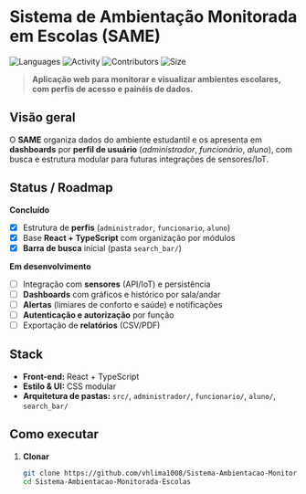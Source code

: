 # Sistema de Ambientação Monitorada em Escolas (SAME)
![Languages](https://img.shields.io/github/languages/count/vhlima1008/Sistema-Ambientacao-Monitorada-Escolas)
![Activity](https://img.shields.io/github/commit-activity/t/vhlima1008/Sistema-Ambientacao-Monitorada-Escolas)
![Contributors](https://img.shields.io/github/contributors/vhlima1008/Sistema-Ambientacao-Monitorada-Escolas)
![Size](https://img.shields.io/github/repo-size/vhlima1008/Sistema-Ambientacao-Monitorada-Escolas)

> **Aplicação web para monitorar e visualizar ambientes escolares, com perfis de acesso e painéis de dados.**

## Visão geral
O **SAME** organiza dados do ambiente estudantil e os apresenta em **dashboards** por **perfil de usuário** (*administrador*, *funcionário*, *aluno*), com busca e estrutura modular para futuras integrações de sensores/IoT.

## Status / Roadmap
**Concluído**
- [x] Estrutura de **perfis** (`administrador`, `funcionario`, `aluno`)
- [x] Base **React + TypeScript** com organização por módulos
- [x] **Barra de busca** inicial (pasta `search_bar/`)

**Em desenvolvimento**
- [ ] Integração com **sensores** (API/IoT) e persistência
- [ ] **Dashboards** com gráficos e histórico por sala/andar
- [ ] **Alertas** (limiares de conforto e saúde) e notificações
- [ ] **Autenticação e autorização** por função
- [ ] Exportação de **relatórios** (CSV/PDF)

## Stack
- **Front-end:** React + TypeScript  
- **Estilo & UI:** CSS modular
- **Arquitetura de pastas:** `src/`, `administrador/`, `funcionario/`, `aluno/`, `search_bar/`

## Como executar
1. **Clonar**
   ```bash
   git clone https://github.com/vhlima1008/Sistema-Ambientacao-Monitorada-Escolas.git
   cd Sistema-Ambientacao-Monitorada-Escolas
